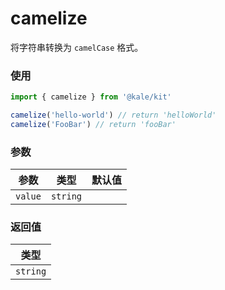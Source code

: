 # camelize

将字符串转换为 `camelCase` 格式。

### 使用

```ts
import { camelize } from '@kale/kit'

camelize('hello-world') // return 'helloWorld'
camelize('FooBar') // return 'fooBar'
```

### 参数

| 参数    |   类型   | 默认值 |
| ------- | :------: | -----: |
| `value` | `string` |        |

### 返回值

|   类型   |
| :------: |
| `string` |
